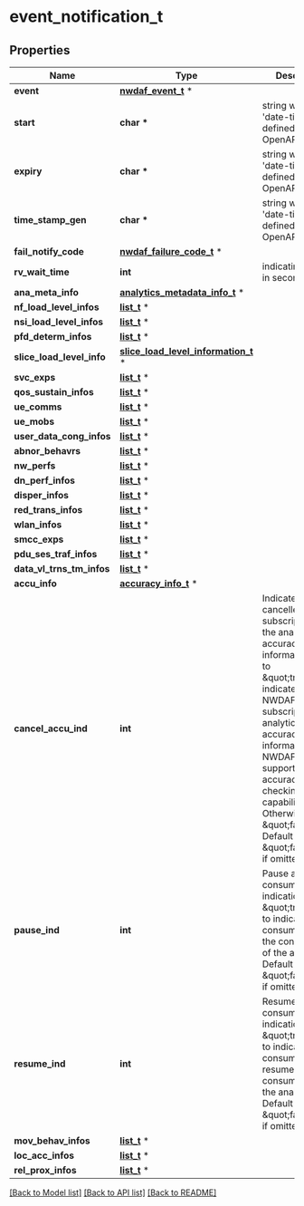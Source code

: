# event_notification_t

## Properties
Name | Type | Description | Notes
------------ | ------------- | ------------- | -------------
**event** | [**nwdaf_event_t**](nwdaf_event.md) \* |  | 
**start** | **char \*** | string with format &#39;date-time&#39; as defined in OpenAPI. | [optional] 
**expiry** | **char \*** | string with format &#39;date-time&#39; as defined in OpenAPI. | [optional] 
**time_stamp_gen** | **char \*** | string with format &#39;date-time&#39; as defined in OpenAPI. | [optional] 
**fail_notify_code** | [**nwdaf_failure_code_t**](nwdaf_failure_code.md) \* |  | [optional] 
**rv_wait_time** | **int** | indicating a time in seconds. | [optional] 
**ana_meta_info** | [**analytics_metadata_info_t**](analytics_metadata_info.md) \* |  | [optional] 
**nf_load_level_infos** | [**list_t**](nf_load_level_information.md) \* |  | [optional] 
**nsi_load_level_infos** | [**list_t**](nsi_load_level_info.md) \* |  | [optional] 
**pfd_determ_infos** | [**list_t**](pfd_determination_info.md) \* |  | [optional] 
**slice_load_level_info** | [**slice_load_level_information_t**](slice_load_level_information.md) \* |  | [optional] 
**svc_exps** | [**list_t**](service_experience_info.md) \* |  | [optional] 
**qos_sustain_infos** | [**list_t**](qos_sustainability_info.md) \* |  | [optional] 
**ue_comms** | [**list_t**](ue_communication.md) \* |  | [optional] 
**ue_mobs** | [**list_t**](ue_mobility.md) \* |  | [optional] 
**user_data_cong_infos** | [**list_t**](user_data_congestion_info.md) \* |  | [optional] 
**abnor_behavrs** | [**list_t**](abnormal_behaviour.md) \* |  | [optional] 
**nw_perfs** | [**list_t**](network_perf_info.md) \* |  | [optional] 
**dn_perf_infos** | [**list_t**](dn_perf_info.md) \* |  | [optional] 
**disper_infos** | [**list_t**](dispersion_info.md) \* |  | [optional] 
**red_trans_infos** | [**list_t**](redundant_transmission_exp_info.md) \* |  | [optional] 
**wlan_infos** | [**list_t**](wlan_performance_info.md) \* |  | [optional] 
**smcc_exps** | [**list_t**](smcce_info.md) \* |  | [optional] 
**pdu_ses_traf_infos** | [**list_t**](pdu_ses_traffic_info.md) \* |  | [optional] 
**data_vl_trns_tm_infos** | [**list_t**](e2e_data_vol_trans_time_info.md) \* |  | [optional] 
**accu_info** | [**accuracy_info_t**](accuracy_info.md) \* |  | [optional] 
**cancel_accu_ind** | **int** | Indicates cancelled subscription of the analytics accuracy information. Set to \&quot;true\&quot; indicates the NWDAF cancelled subscription of analytics accuracy information as the NWDAF does not support the accuracy checking capability. Otherwise set to \&quot;false\&quot;. Default value is \&quot;false\&quot; if omitted.  | [optional] 
**pause_ind** | **int** | Pause analytics consumption indication. Set to \&quot;true\&quot; to indicate the consumer to stop the consumption of the analytics. Default value is \&quot;false\&quot; if omitted.  | [optional] 
**resume_ind** | **int** | Resume analytics consumption indication. Set to \&quot;true\&quot; to indicate the consumer to resume the consumption of the analytics. Default value is \&quot;false\&quot; if omitted.  | [optional] 
**mov_behav_infos** | [**list_t**](mov_behav_info.md) \* |  | [optional] 
**loc_acc_infos** | [**list_t**](loc_accuracy_info.md) \* |  | [optional] 
**rel_prox_infos** | [**list_t**](rel_prox_info.md) \* |  | [optional] 

[[Back to Model list]](../README.md#documentation-for-models) [[Back to API list]](../README.md#documentation-for-api-endpoints) [[Back to README]](../README.md)


